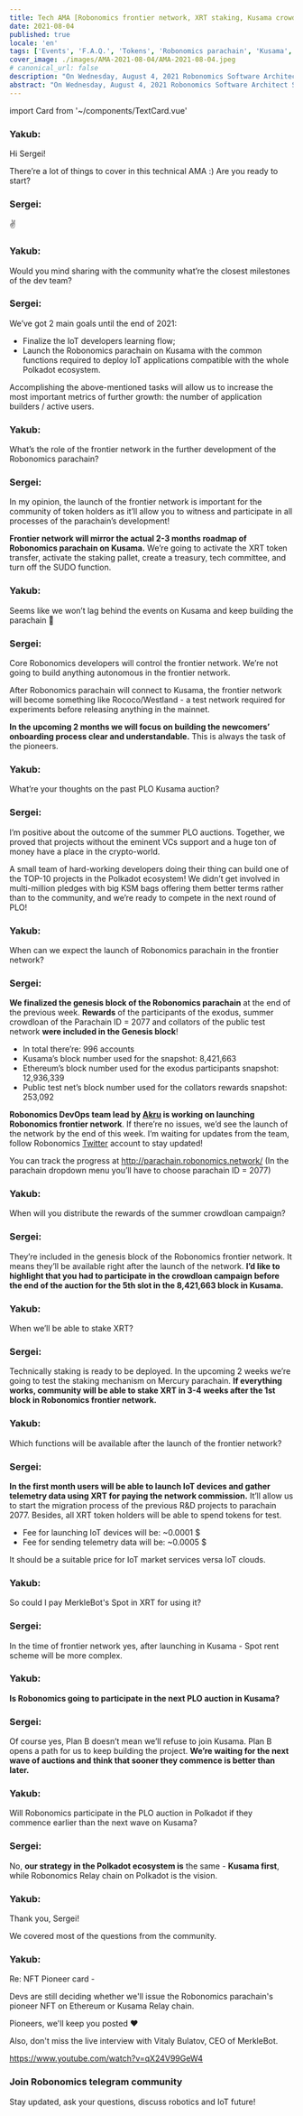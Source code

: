 ```yaml
---
title: Tech AMA [Robonomics frontier network, XRT staking, Kusama crowdloan rewards]
date: 2021-08-04
published: true
locale: 'en'
tags: ['Events', 'F.A.Q.', 'Tokens', 'Robonomics parachain', 'Kusama', 'Incentive programs']
cover_image: ./images/AMA-2021-08-04/AMA-2021-08-04.jpeg
# canonical_url: false
description: "On Wednesday, August 4, 2021 Robonomics Software Architect Sergei Lonshakov hosted a tech AMA in the Robonomics telegram community. We discussed Robonomics frontier network, XRT staking, Kusama crowdloan rewards."
abstract: "On Wednesday, August 4, 2021 Robonomics Software Architect Sergei Lonshakov hosted a tech AMA in the Robonomics telegram community. We discussed Robonomics frontier network, XRT staking, Kusama crowdloan rewards."
---
```

import Card from '~/components/TextCard.vue'

<Card :image="'/avatars/Yakub-Sheikh.jpg'" :back="'transparent'">

### Yakub:

Hi Sergei!

There’re a lot of things to cover in this technical AMA :)
Are you ready to start?

</Card>

<Card :image="'/avatars/Sergei-Lonshakov.jpg'" :back="'transparent'">

### Sergei:

✌️

</Card>

<Card :image="'/avatars/Yakub-Sheikh.jpg'" :back="'transparent'">

### Yakub:

Would you mind sharing with the community what’re the closest milestones of the dev team?

</Card>

<Card :image="'/avatars/Sergei-Lonshakov.jpg'" :back="'transparent'">

### Sergei:

We’ve got 2 main goals until the end of 2021:

- Finalize the IoT developers learning flow;
- Launch the Robonomics parachain on Kusama with the common functions required to deploy IoT applications compatible with the whole Polkadot ecosystem.

Accomplishing the above-mentioned tasks will allow us to increase the most important metrics of further growth: the number of application builders / active users.

</Card>

<Card :image="'/avatars/Yakub-Sheikh.jpg'" :back="'transparent'">

### Yakub:

What’s the role of the frontier network in the further development of the Robonomics parachain?

</Card>

<Card :image="'/avatars/Sergei-Lonshakov.jpg'" :back="'transparent'">

### Sergei:

In my opinion, the launch of the frontier network is important for the community of token holders as it’ll allow you to witness and participate in all processes of the parachain’s development!

**Frontier network will mirror the actual 2-3 months roadmap of Robonomics parachain on Kusama.** We’re going to activate the XRT token transfer, activate the staking pallet, create a treasury, tech committee, and turn off the SUDO function.

</Card>

<Card :image="'/avatars/Yakub-Sheikh.jpg'" :back="'transparent'">

### Yakub:

Seems like we won’t lag behind the events on Kusama and keep building the parachain 🤟

</Card>

<Card :image="'/avatars/Sergei-Lonshakov.jpg'" :back="'transparent'">

### Sergei:

Core Robonomics developers will control the frontier network. We’re not going to build anything autonomous in the frontier network.

After Robonomics parachain will connect to Kusama, the frontier network will become something like Rococo/Westland - a test network required for experiments before releasing anything in the mainnet.

**In the upcoming 2 months we will focus on building the newcomers’ onboarding process clear and understandable.** This is always the task of the pioneers.

</Card>

<Card :image="'/avatars/Yakub-Sheikh.jpg'" :back="'transparent'">

### Yakub:

What’re your thoughts on the past PLO Kusama auction?

</Card>

<Card :image="'/avatars/Sergei-Lonshakov.jpg'" :back="'transparent'">

### Sergei:

I’m positive about the outcome of the summer PLO auctions. Together, we proved that projects without the eminent VCs support and a huge ton of money have a place in the crypto-world.

A small team of hard-working developers doing their thing can build one of the TOP-10 projects in the Polkadot ecosystem! We didn’t get involved in multi-million pledges with big KSM bags offering them better terms rather than to the community, and we’re ready to compete in the next round of PLO!

</Card>

<Card :image="'/avatars/Yakub-Sheikh.jpg'" :back="'transparent'">

### Yakub:

When can we expect the launch of Robonomics parachain in the frontier network?

</Card>

<Card :image="'/avatars/Sergei-Lonshakov.jpg'" :back="'transparent'">

### Sergei:

**We finalized the genesis block of the Robonomics parachain** at the end of the previous week. **Rewards** of the participants of the exodus, summer crowdloan of the Parachain ID = 2077 and collators of the public test network **were included in the Genesis block**!

- In total there’re: 996 accounts
- Kusama’s block number used for the snapshot: 8,421,663
- Ethereum’s block number used for the exodus participants snapshot: 12,936,339
- Public test net’s block number used for the collators rewards snapshot: 253,092

**Robonomics DevOps team lead by [Akru](https://github.com/akru) is working on launching Robonomics frontier network**. If there’re no issues, we’d see the launch of the network by the end of this week.
I’m waiting for updates from the team, follow Robonomics [Twitter](https://twitter.com/AIRA_Robonomics/) account to stay updated!

You can track the progress at http://parachain.robonomics.network/ (In the parachain dropdown menu you’ll have to choose parachain ID = 2077)

</Card>

<Card :image="'/avatars/Yakub-Sheikh.jpg'" :back="'transparent'">

### Yakub:

When will you distribute the rewards of the summer crowdloan campaign?

</Card>

<Card :image="'/avatars/Sergei-Lonshakov.jpg'" :back="'transparent'">

### Sergei:

They’re included in the genesis block of the Robonomics frontier network. It means they’ll be available right after the launch of the network. **I’d like to highlight that you had to participate in the crowdloan campaign before the end of the auction for the 5th slot in the 8,421,663 block in Kusama.**

</Card>

<Card :image="'/avatars/Yakub-Sheikh.jpg'" :back="'transparent'">

### Yakub:

When we’ll be able to stake XRT?

</Card>

<Card :image="'/avatars/Sergei-Lonshakov.jpg'" :back="'transparent'">

### Sergei:

Technically staking is ready to be deployed. In the upcoming 2 weeks we’re going to test the staking mechanism on Mercury parachain. **If everything works, community will be able to stake XRT in 3-4 weeks after the 1st block in Robonomics frontier network.**

</Card>

<Card :image="'/avatars/Yakub-Sheikh.jpg'" :back="'transparent'">

### Yakub:

Which functions will be available after the launch of the frontier network?

</Card>

<Card :image="'/avatars/Sergei-Lonshakov.jpg'" :back="'transparent'">

### Sergei:

**In the first month users will be able to launch IoT devices and gather telemetry data using XRT for paying the network commission.** It’ll allow us to start the migration process of the previous R&D projects to parachain 2077. 
Besides, all XRT token holders will be able to spend tokens for test.

- Fee for launching IoT devices will be:  ~0.0001 $
- Fee for sending telemetry data will be: ~0.0005 $

It should be a suitable price for IoT market services versa IoT clouds.


</Card>

<Card :image="'/avatars/Yakub-Sheikh.jpg'" :back="'transparent'">

### Yakub:

So could I pay MerkleBot's Spot in XRT for using it?

</Card>


<Card :image="'/avatars/Sergei-Lonshakov.jpg'" :back="'transparent'">

### Sergei:

In the time of frontier network yes, after launching in Kusama - Spot rent scheme will be more complex.

</Card>

<Card :image="'/avatars/Yakub-Sheikh.jpg'" :back="'transparent'">

### Yakub:

**Is Robonomics going to participate in the next PLO auction in Kusama?**

</Card>

<Card :image="'/avatars/Sergei-Lonshakov.jpg'" :back="'transparent'">

### Sergei:

Of course yes, Plan B doesn’t mean we’ll refuse to join Kusama. Plan B opens a path for us to keep building the project. **We’re waiting for the next wave of auctions and think that sooner they commence is better than later.**

</Card>

<Card :image="'/avatars/Yakub-Sheikh.jpg'" :back="'transparent'">

### Yakub:

Will Robonomics participate in the PLO auction in Polkadot if they commence earlier than the next wave on Kusama?

</Card>

<Card :image="'/avatars/Sergei-Lonshakov.jpg'" :back="'transparent'">

### Sergei:

No, **our strategy in the Polkadot ecosystem is** the same - **Kusama first**, while Robonomics Relay chain on Polkadot is the vision.

</Card>

<Card :image="'/avatars/Yakub-Sheikh.jpg'" :back="'transparent'">

### Yakub:

Thank you, Sergei!

We covered most of the questions from the community.

</Card>

<Card :image="'/avatars/Yakub-Sheikh.jpg'" :back="'transparent'">

### Yakub:

Re: NFT Pioneer card - 

Devs are still deciding whether we'll issue the Robonomics parachain's pioneer NFT on Ethereum or Kusama Relay chain. 

Pioneers, we'll keep you posted ♥️

Also, don't miss the live interview with Vitaly Bulatov, CEO of MerkleBot.

https://www.youtube.com/watch?v=qX24V99GeW4

</Card>


<Card :icon="'/icons/icon-notification.png'" :link="'https://t.me/robonomics'">

### Join Robonomics telegram community

Stay updated, ask your questions, discuss robotics and IoT future!

</Card>
